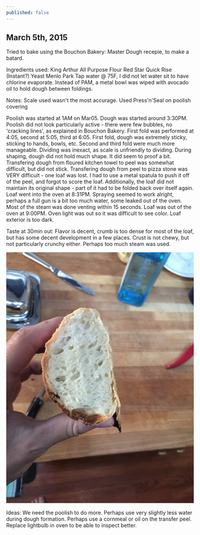 ```yaml
---
published: false
---
```


## March 5th, 2015

Tried to bake using the Bouchon Bakery: Master Dough recepie, to make a batard.

Ingredients used:
King Arthur All Purpose Flour
Red Star Quick Rise (Instant?) Yeast
Menlo Park Tap water @ 75F, I did not let water sit to have chlorine evaporate.
Instead of PAM, a metal bowl was wiped with avocado oil to hold dough between foldings.

Notes:
Scale used wasn't the most accurage. Used Press'n'Seal on poolish covering

Poolish was started at 1AM on Mar05.
Dough was started around 3:30PM. Poolish did not look particularly active - there were few bubbles, no 'cracking lines', as explained in Bouchon Bakery.
First fold was performed at 4:05, second at 5:05, third at 6:05. First fold, dough was extremely sticky, sticking to hands, bowls, etc. Second and third fold were much more manageable.
Dividing was inexact, as scale is unfriendly to dividing. During shaping, dough did not hold much shape. It did seem to proof a bit.
Transfering dough from floured kitchen towel to peel was somewhat difficult, but did not stick.
Transfering dough from peel to pizza stone was VERY difficult - one loaf was lost. I had to use a metal spatula to push it off of the peel, and forgot to score the loaf. Additionally, the loaf did not maintain its original shape - part of it had to be folded back over itself again.
Loaf went into the oven at 8:31PM. Spraying seemed to work alright, perhaps a full gun is a bit too much water, some leaked out of the oven. Most of the steam was done venting within 15 seconds.
Loaf was out of the oven at 9:00PM. Oven light was out so it was difficult to see color. Loaf exterior is too dark.

Taste at 30min out: Flavor is decent, crumb is too dense for most of the loaf, but has some decent development in a few places.
Crust is not chewy, but not particularly crunchy either. Perhaps too much steam was used.

![Crust/Crumb of my first loaf ever](/images/breads/3-5-2015/IMG_0109.jpg)

Ideas: We need the poolish to do more. Perhaps use very slightly less water during dough formation. Perhaps use a cornmeal or oil on the transfer peel. Replace lightbulb in oven to be able to inspect better.